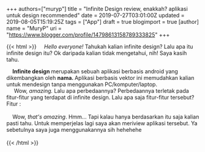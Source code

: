 +++
 authors=["muryp"] 
title = "Infinite Design review, enakkah? aplikasi untuk design recommended"
date = 2019-07-27T03:01:00Z
updated = 2019-08-05T15:19:25Z
tags = ["App"]
draft = true
blogimport = true 
[author]
	name = "MuryP"
	uri = "https://www.blogger.com/profile/14798613158789333825"
+++

 {{< html >}} 
&nbsp; &nbsp; <i>Hello everyone! </i>Tahukah kalian infinite design? Lalu apa itu infinite design itu? Ok daripada kalian tidak mengetahui, nih! Saya kasih tahu.<div>&nbsp; &nbsp; <b>Infinite design </b>merupakan sebuah aplikasi berbasis android yang dikembangkan oleh <b>nama. </b>Aplikasi berbasis vektor ini memudahkan kalian untuk mendesign tanpa menggunakan PC/komputer/laptop.</div><div>&nbsp; &nbsp; &nbsp;Wow, <i>amazing. </i>Lalu apa perbedaannya? Perbedaannya terletak pada fitur-fitur yang terdapat di infinite design. Lalu apa saja fitur-fitur tersebut?</div><div>Fitur :</div><div><br></div><div>&nbsp; &nbsp; Wow, <i>that's amazing</i>. Hmm... Tapi kalau hanya berdasarkan itu saja kalian pasti tahu. Untuk memperjelas lagi saya akan meriview aplikasi tersebut. Ya sebetulnya saya juga menggunakannya sih hehehehe</div><div><br></div>
{{< /html >}}

